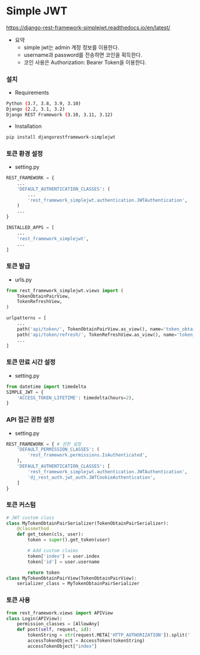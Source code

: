 # Simple JWT

https://django-rest-framework-simplejwt.readthedocs.io/en/latest/

- 요약
    - simple jwt는 admin 계정 정보를 이용한다.
    - username과 password를 전송하면 코인을 획득한다.
    - 코인 사용은 Authorization: Bearer Token을 이용한다.

### 설치

- Requirements
```bash
Python (3.7, 3.8, 3.9, 3.10)
Django (2.2, 3.1, 3.2)
Django REST Framework (3.10, 3.11, 3.12)
```

- Installation
```bash
pip install djangorestframework-simplejwt
```

### 토큰 환경 설정

- setting.py

```python
REST_FRAMEWORK = {
    ...
    'DEFAULT_AUTHENTICATION_CLASSES': (
        ...
        'rest_framework_simplejwt.authentication.JWTAuthentication',
    )
    ...        
}

INSTALLED_APPS = [
    ...
    'rest_framework_simplejwt',
    ...
]

```

### 토큰 발급
- urls.py
```python
from rest_framework_simplejwt.views import (
    TokenObtainPairView,
    TokenRefreshView,
)

urlpatterns = [
    ...
    path('api/token/', TokenObtainPairView.as_view(), name='token_obtain_pair'),
    path('api/token/refresh/', TokenRefreshView.as_view(), name='token_refresh'),
    ...
]
```

### 토큰 만료 시간 설정
- setting.py
```python
from datetime import timedelta
SIMPLE_JWT = {
    'ACCESS_TOKEN_LIFETIME': timedelta(hours=2),
}
```

### API 접근 권한 설정

- setting.py
```python
REST_FRAMEWORK = { # 권한 설정
    'DEFAULT_PERMISSION_CLASSES': (
        'rest_framework.permissions.IsAuthenticated',
    ),
    'DEFAULT_AUTHENTICATION_CLASSES': [
        'rest_framework_simplejwt.authentication.JWTAuthentication',
        'dj_rest_auth.jwt_auth.JWTCookieAuthentication',
    ]
}
```

### 토큰 커스텀
```python
# JWT custom class
class MyTokenObtainPairSerializer(TokenObtainPairSerializer):
    @classmethod
    def get_token(cls, user):
        token = super().get_token(user)

        # Add custom claims
        token['index'] = user.index
        token['id'] = user.username

        return token
class MyTokenObtainPairView(TokenObtainPairView):
    serializer_class = MyTokenObtainPairSerializer
```


### 토큰 사용

```python
from rest_framework.views import APIView
class Login(APIView):
    permission_classes = [AllowAny]
    def post(self, request, id):
        tokenString = str(request.META['HTTP_AUTHORIZATION']).split(' ')[-1]
        accessTokenObject = AccessToken(tokenString)
        accessTokenObject["index"]
```
